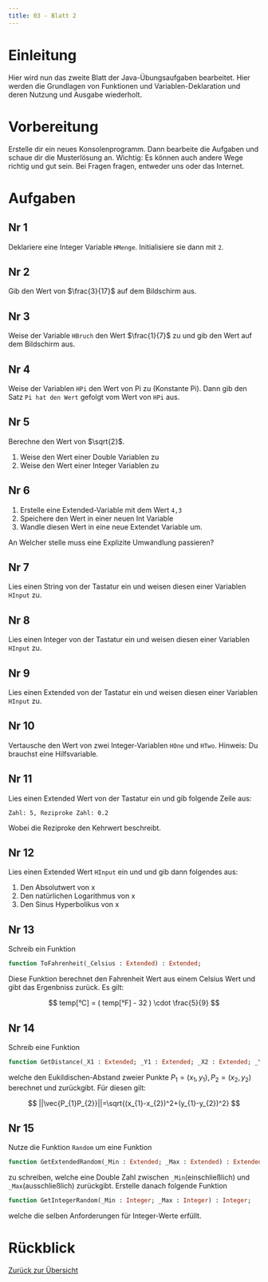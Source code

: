 ```yaml
---
title: 03 - Blatt 2
---
```


# Einleitung

Hier wird nun das zweite Blatt der Java-Übungsaufgaben bearbeitet. Hier werden
die Grundlagen von Funktionen und Variablen-Deklaration und deren Nutzung und
Ausgabe wiederholt.

# Vorbereitung

Erstelle dir ein neues Konsolenprogramm. Dann bearbeite die Aufgaben und schaue
dir die Musterlösung an. Wichtig: Es können auch andere Wege richtig und gut
sein. Bei Fragen fragen, entweder uns oder das Internet.

# Aufgaben

## Nr 1

Deklariere eine Integer Variable `HMenge`. Initialisiere sie dann mit `2`.

## Nr 2

Gib den Wert von $\frac{3}{17}$ auf dem Bildschirm aus.

## Nr 3

Weise der Variable `HBruch` den Wert $\frac{1}{7}$ zu und gib den Wert auf dem
Bildschirm aus.

## Nr 4

Weise der Variablen `HPi` den Wert von Pi zu (Konstante Pi). Dann gib den Satz
`Pi hat den Wert` gefolgt vom Wert von `HPi` aus.

## Nr 5

Berechne den Wert von $\sqrt{2}$.

1. Weise den Wert einer Double Variablen zu
2. Weise den Wert einer Integer Variablen zu

## Nr 6

1. Erstelle eine Extended-Variable mit dem Wert `4,3`
2. Speichere den Wert in einer neuen Int Variable
3. Wandle diesen Wert in eine neue Extendet Variable um.

An Welcher stelle muss eine Explizite Umwandlung passieren?

## Nr 7

Lies einen String von der Tastatur ein und weisen diesen einer Variablen
`HInput` zu.

## Nr 8

Lies einen Integer von der Tastatur ein und weisen diesen einer Variablen
`HInput` zu.

## Nr 9

Lies einen Extended von der Tastatur ein und weisen diesen einer Variablen
`HInput` zu.

## Nr 10

Vertausche den Wert von zwei Integer-Variablen `HOne` und `HTwo`. Hinweis: Du
brauchst eine Hilfsvariable.

## Nr 11

Lies einen Extended Wert von der Tastatur ein und gib folgende Zeile aus:

``` shell
Zahl: 5, Reziproke Zahl: 0.2
```

Wobei die Reziproke den Kehrwert beschreibt.

## Nr 12

Lies einen Extended Wert `HInput` ein und und gib dann folgendes aus:

1. Den Absolutwert von x
2. Den natürlichen Logarithmus von x
3. Den Sinus Hyperbolikus von x

## Nr 13

Schreib ein Funktion

``` Pascal
function ToFahrenheit(_Celsius : Extended) : Extended;
```

Diese Funktion berechnet den Fahrenheit Wert aus einem Celsius Wert und gibt das
Ergenbniss zurück. Es gilt:

$$
temp[°C] = ( temp[°F] - 32 ) \cdot \frac{5}{9}
$$

## Nr 14

Schreib eine Funktion

``` Pascal
function GetDistance(_X1 : Extended; _Y1 : Extended; _X2 : Extended; _Y2 : Extended) : Extended;
```

welche den Eukildischen-Abstand zweier Punkte
$P_{1} = (x_{1}, y_{1}), P_{2} = (x_{2}, y_{2})$ berechnet und zurückgibt.
Für diesen gilt:

$$
||\vec{P_{1}P_{2}}||=\sqrt{(x_{1}-x_{2})^2+(y_{1}-y_{2})^2}
$$

## Nr 15

Nutze die Funktion `Random` um eine Funktion

``` Pascal
function GetExtendedRandom(_Min : Extended; _Max : Extended) : Extended;
```

zu schreiben, welche eine Double Zahl zwischen `_Min`(einschließlich) und
`_Max`(ausschließlich) zurückgibt. Erstelle danach folgende Funktion

``` Pascal
function GetIntegerRandom(_Min : Integer; _Max : Integer) : Integer;
```

welche die selben Anforderungen für Integer-Werte erfüllt.

# Rückblick

[Zurück zur Übersicht](../Index.html)
